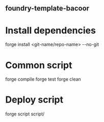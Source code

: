 ## foundry-template-bacoor

# Install dependencies

forge install <git-name/repo-name> --no-git

# Common script

forge compile
forge test
forge clean

# Deploy script

forge script script/<script contract>:<contract name> --rpc-url $<rpc-constant-env> --json deployment/<contract name>.json --broadcast --verify -vvvv


